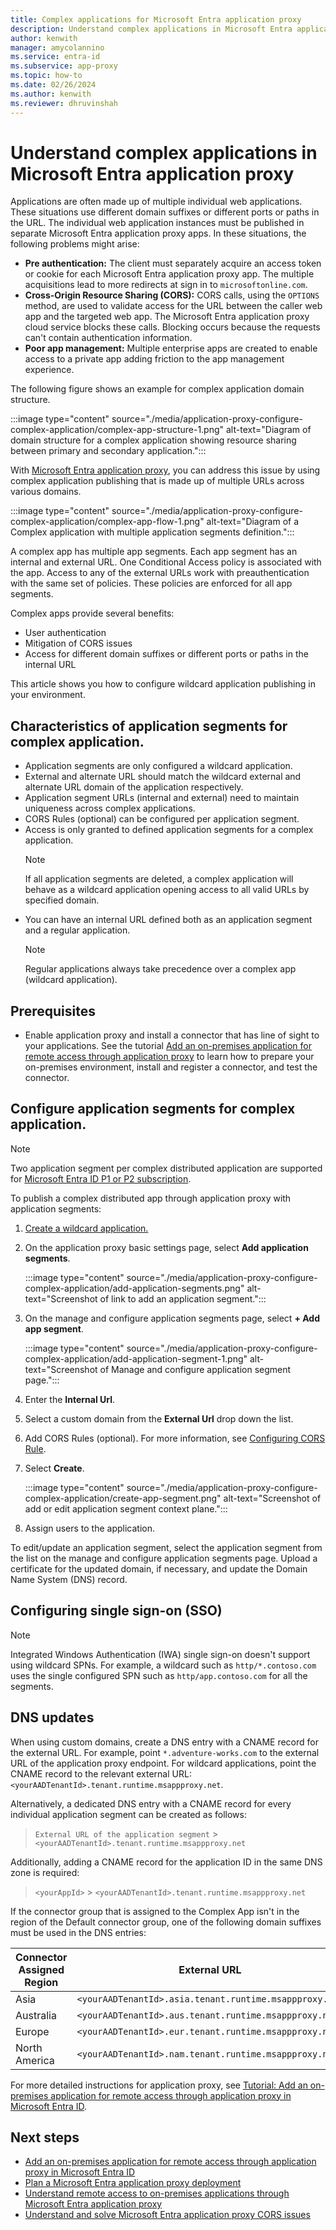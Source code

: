 ```yaml
---
title: Complex applications for Microsoft Entra application proxy
description: Understand complex applications in Microsoft Entra application proxy.
author: kenwith
manager: amycolannino
ms.service: entra-id
ms.subservice: app-proxy
ms.topic: how-to
ms.date: 02/26/2024
ms.author: kenwith
ms.reviewer: dhruvinshah
---
```


# Understand complex applications in Microsoft Entra application proxy

Applications are often made up of multiple individual web applications. These situations use different domain suffixes or different ports or paths in the URL. The individual web application instances must be published in separate Microsoft Entra application proxy apps. In these situations, the following problems might arise:
- **Pre authentication:** The client must separately acquire an access token or cookie for each Microsoft Entra application proxy app. The multiple acquisitions lead to more redirects at sign in to `microsoftonline.com`.
- **Cross-Origin Resource Sharing (CORS):** CORS calls, using the `OPTIONS` method, are used to validate access for the URL between the caller web app and the targeted web app. The Microsoft Entra application proxy cloud service blocks these calls. Blocking occurs because the requests can't contain authentication information.
- **Poor app management:** Multiple enterprise apps are created to enable access to a private app adding friction to the app management experience.

The following figure shows an example for complex application domain structure.

:::image type="content" source="./media/application-proxy-configure-complex-application/complex-app-structure-1.png" alt-text="Diagram of domain structure for a complex application showing resource sharing between primary and secondary application.":::

With [Microsoft Entra application proxy](overview-what-is-app-proxy.md), you can address this issue by using complex application publishing that is made up of multiple URLs across various domains. 

:::image type="content" source="./media/application-proxy-configure-complex-application/complex-app-flow-1.png" alt-text="Diagram of a Complex application with multiple application segments definition.":::

A complex app has multiple app segments. Each app segment has an internal and external URL.
One Conditional Access policy is associated with the app. Access to any of the external URLs work with preauthentication with the same set of policies. These policies are enforced for all app segments.

Complex apps provide several benefits: 
- User authentication
- Mitigation of CORS issues
- Access for different domain suffixes or different ports or paths in the internal URL

This article shows you how to configure wildcard application publishing in your environment.

## Characteristics of application segments for complex application. 
- Application segments are only configured a wildcard application.
- External and alternate URL should match the wildcard external and alternate URL domain of the application respectively.
- Application segment URLs (internal and external) need to maintain uniqueness across complex applications.
- CORS Rules (optional) can be configured per application segment.
- Access is only granted to defined application segments for a complex application.
    > [!NOTE]
    > If all application segments are deleted, a complex application will behave as a wildcard application opening access to all valid URLs by specified domain. 
- You can have an internal URL defined both as an application segment and a regular application.
    > [!NOTE]
    > Regular applications always take precedence over a complex app (wildcard application).

## Prerequisites
- Enable application proxy and install a connector that has line of sight to your applications. See the tutorial [Add an on-premises application for remote access through application proxy](application-proxy-add-on-premises-application.md) to learn how to prepare your on-premises environment, install and register a connector, and test the connector.


## Configure application segments for complex application. 

> [!NOTE]
> Two application segment per complex distributed application are supported for [Microsoft Entra ID P1 or P2 subscription](https://azure.microsoft.com/pricing/details/active-directory).

To publish a complex distributed app through application proxy with application segments:

1. [Create a wildcard application.](application-proxy-wildcard.md#create-a-wildcard-application)

1. On the application proxy basic settings page, select **Add application segments**.

    :::image type="content" source="./media/application-proxy-configure-complex-application/add-application-segments.png" alt-text="Screenshot of link to add an application segment.":::

3. On the manage and configure application segments page, select **+ Add app segment**.

    :::image type="content" source="./media/application-proxy-configure-complex-application/add-application-segment-1.png" alt-text="Screenshot of Manage and configure application segment page.":::

4. Enter the **Internal Url**.

5. Select a custom domain from the **External Url** drop down the list.

6. Add CORS Rules (optional). For more information, see [Configuring CORS Rule](/graph/api/resources/corsconfiguration_v2?view=graph-rest-beta&preserve-view=true).

7. Select **Create**.

    :::image type="content" source="./media/application-proxy-configure-complex-application/create-app-segment.png" alt-text="Screenshot of add or edit application segment context plane.":::

8. Assign users to the application. 

To edit/update an application segment, select the application segment from the list on the manage and configure application segments page. Upload a certificate for the updated domain, if necessary, and update the Domain Name System (DNS) record. 

## Configuring single sign-on (SSO)

> [!NOTE]
> Integrated Windows Authentication (IWA) single sign-on doesn't support using wildcard SPNs. For example, a wildcard such as `http/*.contoso.com` uses the single configured SPN such as `http/app.contoso.com` for all the segments.

## DNS updates

When using custom domains, create a DNS entry with a CNAME record for the external URL. For example, point `*.adventure-works.com` to the external URL of the application proxy endpoint. For wildcard applications, point the CNAME record to the relevant external URL: `<yourAADTenantId>.tenant.runtime.msappproxy.net`.

Alternatively, a dedicated DNS entry with a CNAME record for every individual application segment can be created as follows:

> `External URL of the application segment` > `<yourAADTenantId>.tenant.runtime.msappproxy.net`

Additionally, adding a CNAME record for the application ID in the same DNS zone is required:

>`<yourAppId>` > `<yourAADTenantId>.tenant.runtime.msappproxy.net`

If the connector group that is assigned to the Complex App isn't in the region of the Default connector group, one of the following domain suffixes must be used in the DNS entries:

| Connector Assigned Region | External URL |
| ---   | ---         |
| Asia | `<yourAADTenantId>.asia.tenant.runtime.msappproxy.net`|
| Australia  | `<yourAADTenantId>.aus.tenant.runtime.msappproxy.net` |
| Europe  | `<yourAADTenantId>.eur.tenant.runtime.msappproxy.net`|
| North America  | `<yourAADTenantId>.nam.tenant.runtime.msappproxy.net` |

For more detailed instructions for application proxy, see [Tutorial: Add an on-premises application for remote access through application proxy in Microsoft Entra ID](~/identity/app-proxy/application-proxy-add-on-premises-application.md).

## Next steps
- [Add an on-premises application for remote access through application proxy in Microsoft Entra ID](application-proxy-add-on-premises-application.md) 
- [Plan a Microsoft Entra application proxy deployment](conceptual-deployment-plan.md) 
- [Understand remote access to on-premises applications through Microsoft Entra application proxy](overview-what-is-app-proxy.md)
- [Understand and solve Microsoft Entra application proxy CORS issues](application-proxy-understand-cors-issues.md)
